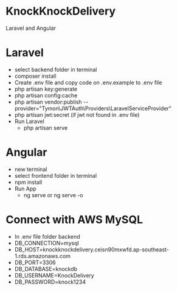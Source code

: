 # KnockKnockDelivery
Laravel and Angular

# Laravel
- select backend folder in terminal
- composer install
- Create .env file and copy code on .env.example to .env file
- php artisan key:generate
- php artisan config:cache
- php artisan vendor:publish --provider="Tymon\JWTAuth\Providers\LaravelServiceProvider"
- php artisan jwt:secret (if jwt not found in .env file)
- Run Laravel
  - php artisan serve

# Angular
- new terminal
- select frontend folder in terminal
- npm install
- Run App
  - ng serve or ng serve -o

# Connect with AWS MySQL
- In .env file folder backend
- DB_CONNECTION=mysql
- DB_HOST=knockknockdelivery.ceisn90mxwfd.ap-southeast-1.rds.amazonaws.com
- DB_PORT=3306
- DB_DATABASE=knockdb
- DB_USERNAME=KnockDelivery
- DB_PASSWORD=knock1234
  
